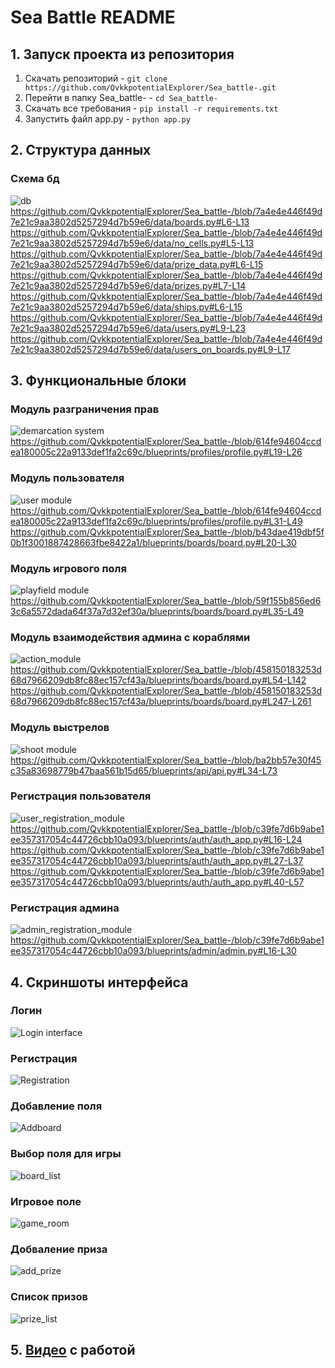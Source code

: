 # Sea Battle README
## 1. Запуск проекта из репозитория
1) Скачать репозиторий - ```git clone https://github.com/QvkkpotentialExplorer/Sea_battle-.git```
2) Перейти в папку Sea_battle- - ```cd Sea_battle-```
3) Скачать все требования - ```pip install -r requirements.txt```
4) Запустить файл app.py - ```python app.py```
## 2. Структура данных
### Схема бд
![db](images/Codeblocks/dbsystem.jpg)
https://github.com/QvkkpotentialExplorer/Sea_battle-/blob/7a4e4e446f49d7e21c9aa3802d5257294d7b59e6/data/boards.py#L6-L13
https://github.com/QvkkpotentialExplorer/Sea_battle-/blob/7a4e4e446f49d7e21c9aa3802d5257294d7b59e6/data/no_cells.py#L5-L13
https://github.com/QvkkpotentialExplorer/Sea_battle-/blob/7a4e4e446f49d7e21c9aa3802d5257294d7b59e6/data/prize_data.py#L6-L15
https://github.com/QvkkpotentialExplorer/Sea_battle-/blob/7a4e4e446f49d7e21c9aa3802d5257294d7b59e6/data/prizes.py#L7-L14
https://github.com/QvkkpotentialExplorer/Sea_battle-/blob/7a4e4e446f49d7e21c9aa3802d5257294d7b59e6/data/ships.py#L6-L15
https://github.com/QvkkpotentialExplorer/Sea_battle-/blob/7a4e4e446f49d7e21c9aa3802d5257294d7b59e6/data/users.py#L9-L23
https://github.com/QvkkpotentialExplorer/Sea_battle-/blob/7a4e4e446f49d7e21c9aa3802d5257294d7b59e6/data/users_on_boards.py#L9-L17
## 3. Функциональные блоки
### Модуль разграничения прав
![demarcation system](images/Codeblocks/demarcation_module.jpg)
https://github.com/QvkkpotentialExplorer/Sea_battle-/blob/614fe94604ccdea180005c22a9133def1fa2c69c/blueprints/profiles/profile.py#L19-L26

### Модуль пользователя

![user module](images/Codeblocks/user_interface.jpg)
https://github.com/QvkkpotentialExplorer/Sea_battle-/blob/614fe94604ccdea180005c22a9133def1fa2c69c/blueprints/profiles/profile.py#L31-L49
https://github.com/QvkkpotentialExplorer/Sea_battle-/blob/b43dae419dbf5f0b1f3001887428663fbe8422a1/blueprints/boards/board.py#L20-L30

### Модуль игрового поля
![playfield module](images/Codeblocks/playfield_module.jpg)
https://github.com/QvkkpotentialExplorer/Sea_battle-/blob/59f155b856ed63c6a5572dada64f37a7d32ef30a/blueprints/boards/board.py#L35-L49

### Модуль взаимодействия админа с кораблями
![action_module]()
https://github.com/QvkkpotentialExplorer/Sea_battle-/blob/458150183253d68d7966209db8fc88ec157cf43a/blueprints/boards/board.py#L54-L142
https://github.com/QvkkpotentialExplorer/Sea_battle-/blob/458150183253d68d7966209db8fc88ec157cf43a/blueprints/boards/board.py#L247-L261

### Модуль выстрелов
![shoot module](images/Codeblocks/shot_module.jpg)
https://github.com/QvkkpotentialExplorer/Sea_battle-/blob/ba2bb57e30f45c35a83698779b47baa561b15d65/blueprints/api/api.py#L34-L73

### Регистрация пользователя
![user_registration_module](images/Codeblocks/user_registration.jpg)
https://github.com/QvkkpotentialExplorer/Sea_battle-/blob/c39fe7d6b9abe1ee357317054c44726cbb10a093/blueprints/auth/auth_app.py#L16-L24
https://github.com/QvkkpotentialExplorer/Sea_battle-/blob/c39fe7d6b9abe1ee357317054c44726cbb10a093/blueprints/auth/auth_app.py#L27-L37
https://github.com/QvkkpotentialExplorer/Sea_battle-/blob/c39fe7d6b9abe1ee357317054c44726cbb10a093/blueprints/auth/auth_app.py#L40-L57

### Регистрация админа
![admin_registration_module]()
https://github.com/QvkkpotentialExplorer/Sea_battle-/blob/c39fe7d6b9abe1ee357317054c44726cbb10a093/blueprints/admin/admin.py#L16-L30

## 4. Скриншоты интерфейса
### Логин
![Login interface](images/Screenshots/Login.png)
### Регистрация
![Registration](images/Screenshots/Registration.png)
### Добавление поля
![Addboard](images/6_1-usercase/2.addfield.PNG)
### Выбор поля для игры
![board_list](images/6_2-usercase/fields.PNG)
### Игровое поле
![game_room](images/6_2-usercase/field.PNG)
### Добваление приза
![add_prize](images/Screenshots/add_prize.png)
### Список призов
![prize_list](images/Screenshots/prize_list.png)
## 5. [Видео](https://youtu.be/rGfcZs_NnaM) с работой

